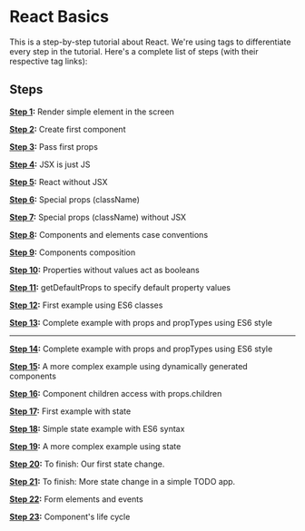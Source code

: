 # React Basics

This is a step-by-step tutorial about React. We're using tags to differentiate every step in the tutorial. Here's a complete list of steps (with their respective tag links):

## Steps

**[Step 1](https://github.com/santiagobasulto/react-basics/tree/step-1):**
Render simple element in the screen

**[Step 2](https://github.com/santiagobasulto/react-basics/tree/step-2):**
Create first component

**[Step 3](https://github.com/santiagobasulto/react-basics/tree/step-3):**
Pass first props

**[Step 4](https://github.com/santiagobasulto/react-basics/tree/step-4):**
JSX is just JS

**[Step 5](https://github.com/santiagobasulto/react-basics/tree/step-5):**
React without JSX

**[Step 6](https://github.com/santiagobasulto/react-basics/tree/step-6):**
Special props (className)

**[Step 7](https://github.com/santiagobasulto/react-basics/tree/step-7):**
Special props (className) without JSX

**[Step 8](https://github.com/santiagobasulto/react-basics/tree/step-8):**
Components and elements case conventions

**[Step 9](https://github.com/santiagobasulto/react-basics/tree/step-9):**
Components composition

**[Step 10](https://github.com/santiagobasulto/react-basics/tree/step-10):**
Properties without values act as booleans

**[Step 11](https://github.com/santiagobasulto/react-basics/tree/step-11):**
getDefaultProps to specify default property values

**[Step 12](https://github.com/santiagobasulto/react-basics/tree/step-12):**
First example using ES6 classes

**[Step 13](https://github.com/santiagobasulto/react-basics/tree/step-13):**
Complete example with props and propTypes using ES6 style

---------

**[Step 14](https://github.com/santiagobasulto/react-basics/releases/tag/step14):**
Complete example with props and propTypes using ES6 style

**[Step 15](https://github.com/santiagobasulto/react-basics/releases/tag/step15):**
A more complex example using dynamically generated components

**[Step 16](https://github.com/santiagobasulto/react-basics/releases/tag/step16):**
Component children access with props.children

**[Step 17](https://github.com/santiagobasulto/react-basics/releases/tag/step17):**
First example with state

**[Step 18](https://github.com/santiagobasulto/react-basics/releases/tag/step18):**
Simple state example with ES6 syntax

**[Step 19](https://github.com/santiagobasulto/react-basics/releases/tag/step19):**
A more complex example using state

**[Step 20](https://github.com/santiagobasulto/react-basics/releases/tag/step20):**
To finish: Our first state change.

**[Step 21](https://github.com/santiagobasulto/react-basics/releases/tag/step21):**
To finish: More state change in a simple TODO app.

**[Step 22](https://github.com/santiagobasulto/react-basics/releases/tag/step22):**
Form elements and events

**[Step 23](https://github.com/santiagobasulto/react-basics/releases/tag/step23):**
Component's life cycle
